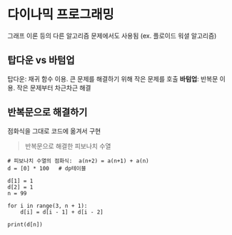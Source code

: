 # 다이나믹 프로그래밍
그래프 이론 등의 다른 알고리즘 문제에서도 사용됨 (ex. 플로이드 워셜 알고리즘)

## 탑다운 vs 바텀업
탑다운: 재귀 함수 이용. 큰 문제를 해결하기 위해 작은 문제를 호출
**바텀업**: 반복문 이용. 작은 문제부터 차근차근 해결 
## 반복문으로 해결하기
점화식을 그대로 코드에 옮겨서 구현
> 반복문으로 해결한 피보나치 수열

    # 피보나치 수열의 점화식:  a(n+2) = a(n+1) + a(n)
    d = [0] * 100	# dp테이블
    
    d[1] = 1
    d[2] = 1
    n = 99
    
    for i in range(3, n + 1):
	    d[i] = d[i - 1] + d[i - 2]

	print(d[n])
